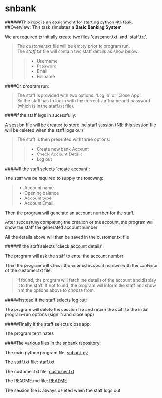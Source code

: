 # snbank

######This repo is an assignment for start.ng python 4th task.
##Overview:
This task simulates a **Basic Banking System**

We are required to initially create two files 'customer.txt' and 'staff.txt'.

> The *customer.txt* file will be empty prior to program run.  
> The *staff.txt* file will contain two staff details as show below:  
>> - Username  
>> - Password  
>> - Email
>> - Fullname

####On program run:
	
> The staff is provided with two options: 'Log in' or 'Close App'.  
>So the staff has to log in with the correct staffname and password (which is in the staff.txt file).

####If the staff logs in sucessfully:
	
A session file will be created to store the staff session (NB: this session file will be deleted when the staff logs out)

> The staff is then presented with three options:
>> - Create new bank Account
>> - Check Account Details
>> - Log out

#####If the staff selects 'create account':

The staff will be required to supply the following:
> - Account name
> - Opening balance
> - Account type
> - Account Email

Then the program will generate an account number for the staff.

After succesfully completing the creation of the account, the program will show the staff the generated account number

All the details above will then be saved in the customer.txt file

#####If the staff selects 'check account details':

The program will ask the staff to enter the account number 

Then the program will check the entered account number with the contents of the customer.txt file.  
> If found, the program will fetch the details of the account and display it to the staff.
> If not found, the program will inform the staff and show him the options above to choose from.

#####Instead if the staff selects log out:

The program will delete the session file and return the staff to the initial program-run options (sign in and close app)

#####Finally if the staff selects close app:

The program terminates

####The various files in the snbank repository:

The main python program file: [snbank.py](snbank/snbank.py)

The staff.txt file: [staff.txt](snbank/staff.txt)

The customer.txt file: [customer.txt](snbank/customer.txt)

The README.md file: [README](snbank/README.md)

The session file is always deleted when the staff logs out